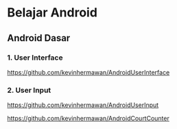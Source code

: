 # Belajar Android

## Android Dasar
### 1. User Interface
https://github.com/kevinhermawan/AndroidUserInterface

### 2. User Input
https://github.com/kevinhermawan/AndroidUserInput

https://github.com/kevinhermawan/AndroidCourtCounter
